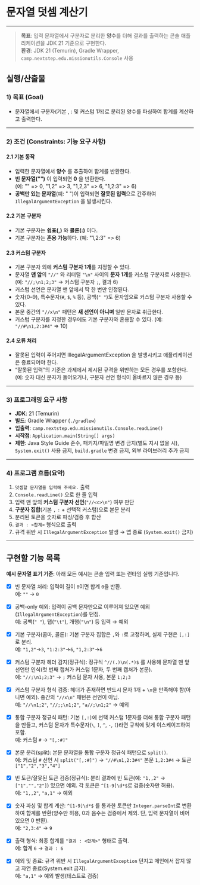 # 문자열 덧셈 계산기

---

> **목표**: 입력 문자열에서 구분자로 분리한 **양수**를 더해 결과를 출력하는 콘솔 애플리케이션을 JDK 21 기준으로 구현한다.  
> **환경**: JDK 21 (Temurin), Gradle Wrapper, `camp.nextstep.edu.missionutils.Console` 사용

## 실행/산출물
### 1) 목표 (Goal)

- 문자열에서 구분자(기본 , : 및 커스텀 1개)로 분리된 양수를 파싱하여 합계를 계산하고 출력한다.
---

### 2) 조건 (Constraints: 기능 요구 사항)

#### 2.1 기본 동작

- 입력한 문자열에서 **양수** 를 추출하여 합계를 반환한다.
- **빈 문자열("")** 이 입력되면 **0** 을 반환한다.  
  (예: "" => 0, "1,2" => 3, "1,2,3" => 6, "1,2:3" => 6)
- **공백만 있는 문자열**(예: "   ")이 입력되면 **잘못된 입력**으로 간주하여 `IllegalArgumentException` 을 발생시킨다.

#### 2.2 기본 구분자

- 기본 구분자는 **쉼표(,)** 와 **콜론(:)** 이다.
- 기본 구분자는 **혼용 가능**하다. (예: "1,2:3" => 6)

#### 2.3 커스텀 구분자

- 기본 구분자 외에 **커스텀 구분자 1개**를 지정할 수 있다.
- 문자열 **맨 앞**의 `"//"` 와 리터럴 `"\n"` 사이의 **문자 1개**를 커스텀 구분자로 사용한다. <br>
  (예: `"//;\n1;2;3"` → 커스텀 구분자 `;`, 결과 6)
- 커스텀 선언은 문자열 맨 앞에서 딱 한 번만 인정된다. 
- 숫자(0–9), 특수문자(`#`, `$`, `%` 등), 공백(`" "`)도 문자임으로 커스텀 구분자 사용할 수 있다.
- 본문 중간의 `"//x\n"` 패턴은 **새 선언이 아니며** 일반 문자로 취급한다.
- 커스텀 구분자를 지정한 경우에도 기본 구분자와 혼용할 수 있다. (예: `"//#\n1,2:3#4"` => 10)

#### 2.4 오류 처리

- 잘못된 입력이 주어지면 IllegalArgumentException 을 발생시키고 애플리케이션은 종료되어야 한다.
- “잘못된 입력”의 기준은 과제에서 제시된 규격을 위반하는 모든 경우를 포함한다.<br>
  (예: 숫자 대신 문자가 들어오거나, 구분자 선언 형식이 올바르지 않은 경우 등)
---

### 3) 프로그래밍 요구 사항

- **JDK**: 21 (Temurin)
- **빌드**: Gradle Wrapper (`./gradlew`)
- **입출력**: `camp.nextstep.edu.missionutils.Console.readLine()`
- **시작점**: `Application.main(String[] args)`
- **제한**: Java Style Guide 준수, 패키지/파일명 변경 금지(별도 지시 없을 시), `System.exit()` 사용 금지, `build.gradle` 변경 금지, 외부 라이브러리 추가 금지
---

### 4) 프로그램 흐름(요약)

1. `덧셈할 문자열을 입력해 주세요.` 출력
2. `Console.readLine()` 으로 한 줄 입력
3. 입력 맨 앞의 **커스텀 구분자 선언**(`"//<c>\n"`) 여부 판단
4. **구분자 집합**(기본 `,` `:` + 선택적 커스텀)으로 본문 분리
5. 분리된 토큰을 숫자로 파싱/검증 후 합산
6. `결과 : <합계>` 형식으로 출력
7. 규격 위반 시 `IllegalArgumentException` 발생 → 앱 종료 (`System.exit()` 금지)
---

## 구현할 기능 목록

**예시 문자열 표기 기준**: 아래 모든 예시는 콘솔 입력 또는 런타임 실행 기준입니다.

- [x] 빈 문자열 처리: 입력이 길이 `0`이면 합계 `0`을 반환. <br>
예: `""` → `0`


- [x] 공백-only 예외: 입력이 공백 문자만으로 이루어져 있으면 예외(`IllegalArgumentException`)를 던짐. <br>
예: 공백(`" "`), 탭(`"\t"`), 개행(`"\n"`) 등 입력 → 예외


- [x] 기본 구분자(콤마, 콜론): 기본 구분자 집합은 `,`와 `:`로 고정하며, 실제 구현은 `[,:]`로 분리. <br>
예: `"1,2"`→`3`, `"1:2:3"`→`6`, `"1,2:3"`→`6`

- [x] 커스텀 구분자 헤더 감지(정규식): 정규식 `^//(.)\n(.*)$` 를 사용해 문자열 맨 앞 선언만 인식(첫 번째 캡처가 커스텀 1문자, 두 번째 캡처가 본문). <br>
예: `"//;\n1;2;3"` → `;` 커스텀 문자 사용, 본문 `1;2;3`


- [x] 커스텀 구분자 형식 검증: 헤더가 존재하면 반드시 문자 1개 + `\n`을 만족해야 함(아니면 예외). 중간의 `"//x\n"` 패턴은 선언이 아님. <br>
예: `"//\n1;2"`, `"//;;\n1;2"`, `"a//;\n1;2"` → 예외


- [x] 통합 구분자 정규식 패턴: 기본 `[,:]`에 선택 커스텀 1문자를 더해 통합 구분자 패턴을 만들고, 커스텀 문자가 특수문자(`\`, `]`, `^`, `-`, `[`)라면 규칙에 맞게 이스케이프하여 포함. <br>
예: 커스텀 `#` → `"[,:#]"`

  
- [x] 본문 분리(split): 본문 문자열을 통합 구분자 정규식 패턴으로 `split()`. <br>
예: 커스텀 `#` 선언 시 `split("[,:#]")` → `"//#\n1,2:3#4"` 본문 `1,2:3#4` → 토큰 `["1","2","3","4"]`



- [x] 빈 토큰/잘못된 토큰 검증(정규식): 분리 결과에 빈 토큰(예: `"1,,2"` → `["1","","2"]`) 있으면 예외. 각 토큰은 `^[1-9]\d*$`로 검증(숫자만 허용). <br>
예: `"1,,2"`, `"a,1"` → 예외


- [x] 숫자 파싱 및 합계 계산: `^[1-9]\d*$` 를 통과한 토큰만 `Integer.parseInt`로 변환하여 합계를 반환(양수만 허용, 0과 음수는 검증에서 제외. 단, 입력 문자열이 비어있으면 0 반환). <br>
예: `"2,3:4"` → `9`


- [x] 출력 형식: 최종 합계를 `"결과 : <합계>"` 형태로 출력. <br>
예: 합계 `6` → `결과 : 6`


- [x] 예외 및 종료: 규격 위반 시 `IllegalArgumentException` 던지고 메인에서 잡지 않고 자연 종료(System.exit 금지). <br>
예: `"a,1"` → 예외 발생(테스트로 검증)


